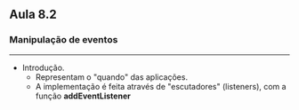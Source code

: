## Aula 8.2 
### Manipulação de eventos
---
- Introdução.
	- Representam o "quando" das aplicações.
	- A implementação é feita através de "escutadores" (listeners), com a função **addEventListener**